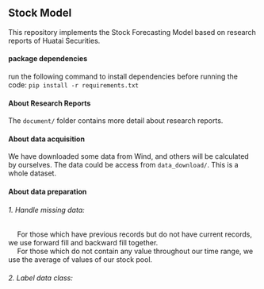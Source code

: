 ## Stock Model

This repository implements the Stock Forecasting Model based on research reports of  Huatai Securities.

#### package dependencies

run the following command to install dependencies before running the code: `pip install -r requirements.txt`

#### About Research Reports

The `document/` folder contains more detail about research reports.

#### About data acquisition

We have downloaded some data from Wind, and others will be calculated by ourselves. The data could be access from `data_download/`. This is a whole dataset.

#### About data preparation
###### 1. Handle missing data:
&emsp; For those which have previous records but do not have current records, we use forward fill and backward fill together. <br>
&emsp; For those which do not contain any value throughout our time range, we use the average of values of our stock pool.
###### 2. Label data class: